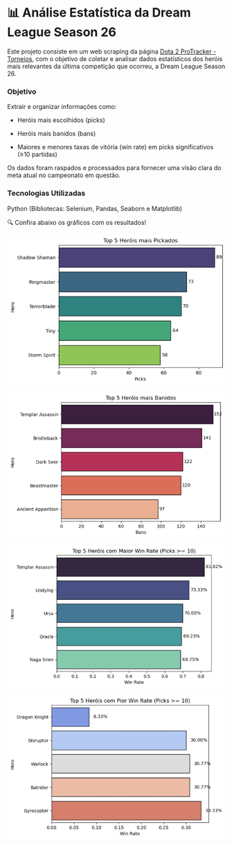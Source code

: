 # 📊 Análise Estatística da Dream League Season 26 

Este projeto consiste em um web scraping da página [Dota 2 ProTracker - Torneios](https://dota2protracker.com/tournaments), com o objetivo de coletar e analisar dados estatísticos dos heróis mais relevantes da última competição que ocorreu, a Dream League Season 26.

### Objetivo

Extrair e organizar informações como:

- Heróis mais escolhidos (picks)

- Heróis mais banidos (bans)

- Maiores e menores taxas de vitória (win rate) em picks significativos (≥10 partidas)

Os dados foram raspados e processados para fornecer uma visão clara do meta atual no campeonato em questão.

### Tecnologias Utilizadas

Python (Bibliotecas: Selenium, Pandas, Seaborn e Matplotlib)

🔍 Confira abaixo os gráficos com os resultados!

![Heróis mais Pickados](/images/picks.png)

![Heróis mais Banidos](/images/bans.png)

![Heróis com maior Win Rate (com pelo menos 10 jogos)](/images/winrate.png)

![Heróis com menor Win Rate (com pelo menos 10 jogos)](/images/loserate.png)
